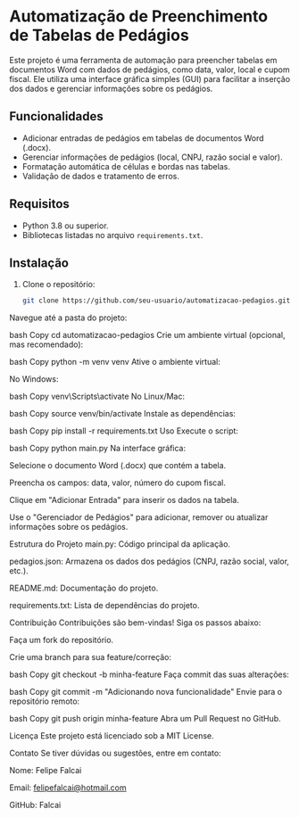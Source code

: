 # Automatização de Preenchimento de Tabelas de Pedágios

Este projeto é uma ferramenta de automação para preencher tabelas em documentos Word com dados de pedágios, como data, valor, local e cupom fiscal. Ele utiliza uma interface gráfica simples (GUI) para facilitar a inserção dos dados e gerenciar informações sobre os pedágios.

## Funcionalidades
- Adicionar entradas de pedágios em tabelas de documentos Word (.docx).
- Gerenciar informações de pedágios (local, CNPJ, razão social e valor).
- Formatação automática de células e bordas nas tabelas.
- Validação de dados e tratamento de erros.

## Requisitos
- Python 3.8 ou superior.
- Bibliotecas listadas no arquivo `requirements.txt`.

## Instalação

1. Clone o repositório:
   ```bash
   git clone https://github.com/seu-usuario/automatizacao-pedagios.git
Navegue até a pasta do projeto:

bash
Copy
cd automatizacao-pedagios
Crie um ambiente virtual (opcional, mas recomendado):

bash
Copy
python -m venv venv
Ative o ambiente virtual:

No Windows:

bash
Copy
venv\Scripts\activate
No Linux/Mac:

bash
Copy
source venv/bin/activate
Instale as dependências:

bash
Copy
pip install -r requirements.txt
Uso
Execute o script:

bash
Copy
python main.py
Na interface gráfica:

Selecione o documento Word (.docx) que contém a tabela.

Preencha os campos: data, valor, número do cupom fiscal.

Clique em "Adicionar Entrada" para inserir os dados na tabela.

Use o "Gerenciador de Pedágios" para adicionar, remover ou atualizar informações sobre os pedágios.

Estrutura do Projeto
main.py: Código principal da aplicação.

pedagios.json: Armazena os dados dos pedágios (CNPJ, razão social, valor, etc.).

README.md: Documentação do projeto.

requirements.txt: Lista de dependências do projeto.

Contribuição
Contribuições são bem-vindas! Siga os passos abaixo:

Faça um fork do repositório.

Crie uma branch para sua feature/correção:

bash
Copy
git checkout -b minha-feature
Faça commit das suas alterações:

bash
Copy
git commit -m "Adicionando nova funcionalidade"
Envie para o repositório remoto:

bash
Copy
git push origin minha-feature
Abra um Pull Request no GitHub.

Licença
Este projeto está licenciado sob a MIT License.

Contato
Se tiver dúvidas ou sugestões, entre em contato:

Nome: Felipe Falcai

Email: felipefalcai@hotmail.com

GitHub: Falcai
